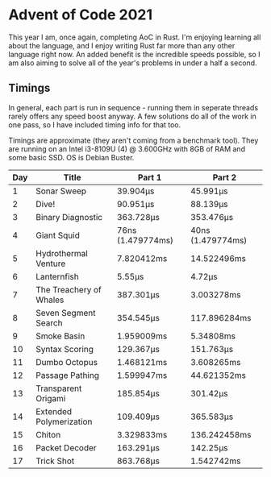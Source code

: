 # Advent of Code 2021

This year I am, once again, completing AoC in Rust. I'm enjoying learning all
about the language, and I enjoy writing Rust far more than any other language
right now. An added benefit is the incredible speeds possible, so I am also
aiming to solve all of the year's problems in under a half a second.

## Timings

In general, each part is run in sequence - running them in seperate threads
rarely offers any speed boost anyway. A few solutions do all of the work in
one pass, so I have included timing info for that too.

Timings are approximate (they aren't coming from a benchmark tool). They are
running on an Intel i3-8109U (4) @ 3.600GHz with 8GB of RAM and some
basic SSD. OS is Debian Buster.

| Day | Title | Part 1 | Part 2 |
| --- | ----- | ------ | ------ |
| 1 | Sonar Sweep | 39.904µs | 45.991µs |
| 2 | Dive! | 90.951µs | 88.139µs |
| 3 | Binary Diagnostic | 363.728µs | 353.476µs |
| 4 | Giant Squid | 76ns (1.479774ms) | 40ns (1.479774ms) |
| 5 | Hydrothermal Venture | 7.820412ms | 14.522496ms |
| 6 | Lanternfish | 5.55µs | 4.72µs |
| 7 | The Treachery of Whales | 387.301µs | 3.003278ms |
| 8 | Seven Segment Search | 354.545µs | 117.896284ms |
| 9 | Smoke Basin | 1.959009ms | 5.34808ms |
| 10 | Syntax Scoring | 129.367µs | 151.763µs |
| 11 | Dumbo Octopus | 1.468121ms | 3.608265ms |
| 12 | Passage Pathing | 1.599947ms | 44.621352ms |
| 13 | Transparent Origami | 185.854µs | 301.42µs |
| 14 | Extended Polymerization | 109.409µs | 365.583µs |
| 15 | Chiton | 3.329833ms | 136.242458ms |
| 16 | Packet Decoder | 163.291µs | 142.25µs |
| 17 | Trick Shot | 863.768µs | 1.542742ms |

